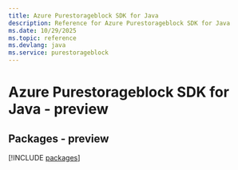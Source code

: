```yaml
---
title: Azure Purestorageblock SDK for Java
description: Reference for Azure Purestorageblock SDK for Java
ms.date: 10/29/2025
ms.topic: reference
ms.devlang: java
ms.service: purestorageblock
---
```

# Azure Purestorageblock SDK for Java - preview
## Packages - preview
[!INCLUDE [packages](purestorageblock-index.md)]